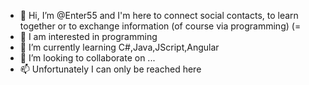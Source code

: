 - 👋 Hi, I’m @Enter55 and I'm here to connect social contacts, to learn together or to exchange information (of course via programming) (=
- 👀 I am interested in programming
- 🌱 I’m currently learning C#,Java,JScript,Angular
- 💞️ I’m looking to collaborate on ...
- 📫 Unfortunately I can only be reached here

<!---
Enter55/Enter55 is a ✨ special ✨ repository because its `README.md` (this file) appears on your GitHub profile.
You can click the Preview link to take a look at your changes.
--->
